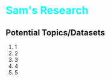 <h1 style="color:aqua;">Sam's Research</h1>
<h2>Potential Topics/Datasets</h2>
<ol>
<li>1</li>
<li>2</li>
<li>3</li>
<li>4</li>
<li>5</li>
</ol>